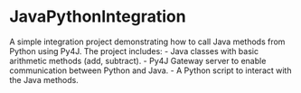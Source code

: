 # JavaPythonIntegration
A simple integration project demonstrating how to call Java methods from Python using Py4J. The project includes:  - Java classes with basic arithmetic methods (add, subtract). - Py4J Gateway server to enable communication between Python and Java. - A Python script to interact with the Java methods.

